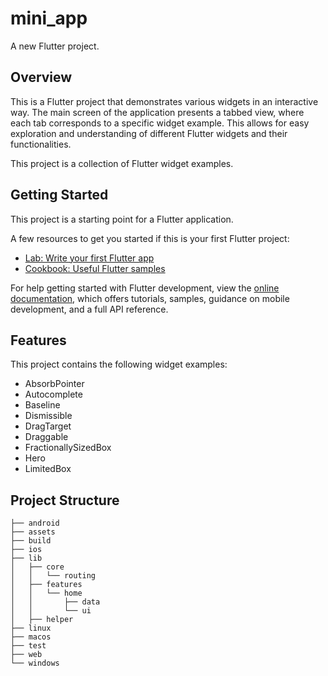 # mini_app

A new Flutter project.

## Overview

This is a Flutter project that demonstrates various widgets in an interactive way. The main screen of the application presents a tabbed view, where each tab corresponds to a specific widget example. This allows for easy exploration and understanding of different Flutter widgets and their functionalities.

This project is a collection of Flutter widget examples.

## Getting Started

This project is a starting point for a Flutter application.

A few resources to get you started if this is your first Flutter project:

- [Lab: Write your first Flutter app](https://docs.flutter.dev/get-started/codelab)
- [Cookbook: Useful Flutter samples](https://docs.flutter.dev/cookbook)

For help getting started with Flutter development, view the
[online documentation](https://docs.flutter.dev/), which offers tutorials,
samples, guidance on mobile development, and a full API reference.

## Features

This project contains the following widget examples:

- AbsorbPointer
- Autocomplete
- Baseline
- Dismissible
- DragTarget
- Draggable
- FractionallySizedBox
- Hero
- LimitedBox

## Project Structure

```
├── android
├── assets
├── build
├── ios
├── lib
│   ├── core
│   │   └── routing
│   ├── features
│   │   └── home
│   │       ├── data
│   │       └── ui
│   ├── helper
├── linux
├── macos
├── test
├── web
└── windows
```